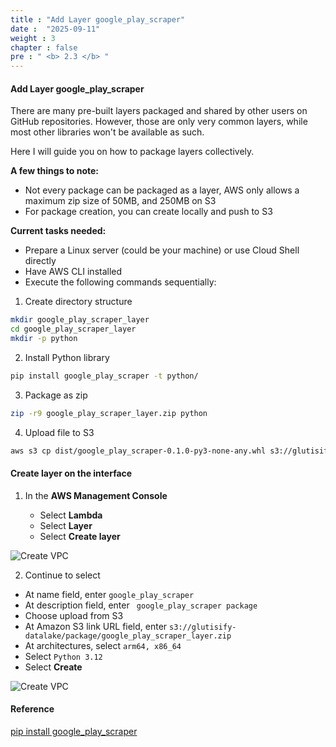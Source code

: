 ```yaml
---
title : "Add Layer google_play_scraper"
date :  "2025-09-11" 
weight : 3
chapter : false
pre : " <b> 2.3 </b> "
---
```


#### Add Layer google_play_scraper

There are many pre-built layers packaged and shared by other users on GitHub repositories. However, those are only very common layers, while most other libraries won't be available as such.

Here I will guide you on how to package layers collectively.

**A few things to note:**
- Not every package can be packaged as a layer, AWS only allows a maximum zip size of 50MB, and 250MB on S3
- For package creation, you can create locally and push to S3

**Current tasks needed:**
- Prepare a Linux server (could be your machine) or use Cloud Shell directly
- Have AWS CLI installed
- Execute the following commands sequentially:

1. Create directory structure
```bash
mkdir google_play_scraper_layer
cd google_play_scraper_layer
mkdir -p python
```

2. Install Python library

```bash
pip install google_play_scraper -t python/
```

3. Package as zip

```bash
zip -r9 google_play_scraper_layer.zip python
```

4. Upload file to S3

```bash
aws s3 cp dist/google_play_scraper-0.1.0-py3-none-any.whl s3://glutisify/package/
```
#### Create layer on the interface

1. In the **AWS Management Console**

   - Select **Lambda**
   - Select **Layer**
   - Select **Create layer**

![Create VPC](/images/2/1.png?featherlight=false&width=90pc)


2. Continue to select

- At name field, enter ```google_play_scraper```
- At description field, enter ``` google_play_scraper package```
- Choose upload from S3
- At Amazon S3 link URL field, enter ```s3://glutisify-datalake/package/google_play_scraper_layer.zip```
- At architectures, select ```arm64, x86_64```
- Select ```Python 3.12```
- Select **Create**

![Create VPC](/images/2/2.png?featherlight=false&width=90pc)


#### Reference
[pip install google_play_scraper](https://pypi.org/project/google-play-scraper/)